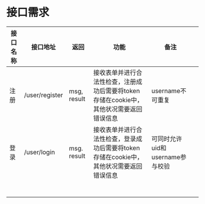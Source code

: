 # 接口需求

| 接口名称 | 接口地址       | 返回        | 功能                                                         | 备注                            |      |
| -------- | -------------- | ----------- | ------------------------------------------------------------ | ------------------------------- | ---- |
| 注册     | /user/register | msg, result | 接收表单并进行合法性检查，注册成功后需要将token存储在cookie中，其他状况需要返回错误信息 | username不可重复                |      |
| 登录     | /user/login    | msg. result | 接收表单并进行合法性检查，登录成功后需要将token存储在cookie中，其他状况需要返回错误信息 | 可同时允许uid和username参与校验 |      |
|          |                |             |                                                              |                                 |      |
|          |                |             |                                                              |                                 |      |
|          |                |             |                                                              |                                 |      |
|          |                |             |                                                              |                                 |      |
|          |                |             |                                                              |                                 |      |
|          |                |             |                                                              |                                 |      |
|          |                |             |                                                              |                                 |      |

